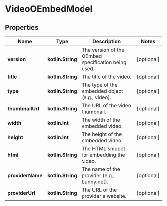 
# VideoOEmbedModel

## Properties
Name | Type | Description | Notes
------------ | ------------- | ------------- | -------------
**version** | **kotlin.String** | The version of the OEmbed specification being used. |  [optional]
**title** | **kotlin.String** | The title of the video. |  [optional]
**type** | **kotlin.String** | The type of the embedded object (e.g., video). |  [optional]
**thumbnailUrl** | **kotlin.String** | The URL of the video thumbnail. |  [optional]
**width** | **kotlin.Int** | The width of the embedded video. |  [optional]
**height** | **kotlin.Int** | The height of the embedded video. |  [optional]
**html** | **kotlin.String** | The HTML snippet for embedding the video. |  [optional]
**providerName** | **kotlin.String** | The name of the provider (e.g., bunny.net). |  [optional]
**providerUrl** | **kotlin.String** | The URL of the provider&#39;s website. |  [optional]



